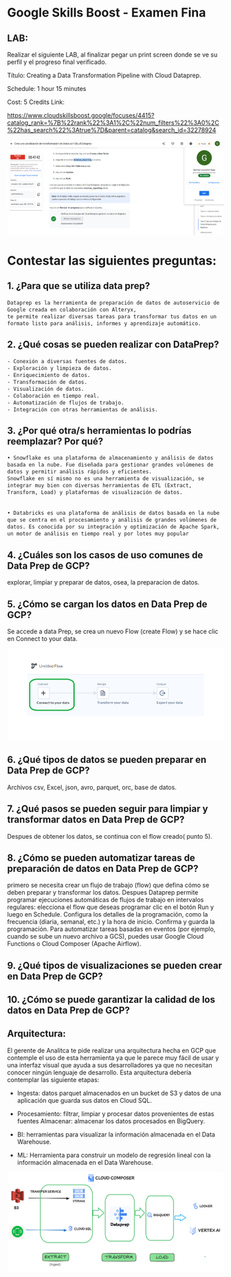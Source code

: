 # Google Skills Boost - Examen Fina


## LAB:

Realizar el siguiente LAB, al finalizar pegar un print screen donde se ve su perfil y el progreso
final verificado.

Título: Creating a Data Transformation Pipeline with Cloud Dataprep.

Schedule: 1 hour 15 minutes

Cost: 5 Credits
Link:

https://www.cloudskillsboost.google/focuses/4415?catalog_rank=%7B%22rank%22%3A1%2C%22num_filters%22%3A0%2C%22has_search%22%3Atrue%7D&parent=catalog&search_id=32278924



![alt text](1.png)



# Contestar las siguientes preguntas:

##  1. ¿Para que se utiliza data prep?

    Dataprep es la herramienta de preparación de datos de autoservicio de Google creada en colaboración con Alteryx,
    te permite realizar diversas tareas para transformar tus datos en un formato listo para análisis, informes y aprendizaje automático.

## 2. ¿Qué cosas se pueden realizar con DataPrep?

    - Conexión a diversas fuentes de datos.
    - Exploración y limpieza de datos.
    - Enriquecimiento de datos.
    - Transformación de datos.
    - Visualización de datos.
    - Colaboración en tiempo real.
    - Automatización de flujos de trabajo.
    - Integración con otras herramientas de análisis.

## 3. ¿Por qué otra/s herramientas lo podrías reemplazar? Por qué?
    • Snowflake es una plataforma de almacenamiento y análisis de datos basada en la nube. Fue diseñada para gestionar grandes volúmenes de datos y permitir análisis rápidos y eficientes.
    Snowflake en sí mismo no es una herramienta de visualización, se integrar muy bien con diversas herramientas de ETL (Extract, Transform, Load) y plataformas de visualización de datos.


    • Databricks es una plataforma de análisis de datos basada en la nube que se centra en el procesamiento y análisis de grandes volúmenes de datos. Es conocida por su integración y optimización de Apache Spark, un motor de análisis en tiempo real y por lotes muy popular

## 4. ¿Cuáles son los casos de uso comunes de Data Prep de GCP?
explorar, limpiar y preparar de datos, osea, la preparacion de datos.

## 5. ¿Cómo se cargan los datos en Data Prep de GCP?

Se accede a data Prep, se crea un nuevo Flow (create Flow) y se hace clic en Connect to your data.

![alt text](5.png)

## 6. ¿Qué tipos de datos se pueden preparar en Data Prep de GCP?

Archivos csv, Excel, json, avro, parquet, orc, base de datos.

## 7. ¿Qué pasos se pueden seguir para limpiar y transformar datos en Data Prep de GCP?

Despues de obtener los datos, se continua con el flow creado( punto 5).

## 8. ¿Cómo se pueden automatizar tareas de preparación de datos en Data Prep de GCP?

primero se necesita crear un flujo de trabajo (flow) que defina cómo se deben preparar y transformar los datos.
Despues Dataprep permite programar ejecuciones automáticas de flujos de trabajo en intervalos regulares:
    elecciona el flow que deseas programar
    clic en el botón Run y luego en Schedule.
    Configura los detalles de la programación, como la frecuencia (diaria, semanal, etc.) y la hora de inicio.
    Confirma y guarda la programación.
Para automatizar tareas basadas en eventos (por ejemplo, cuando se sube un nuevo archivo a GCS), puedes usar Google Cloud Functions o Cloud Composer (Apache Airflow).

## 9. ¿Qué tipos de visualizaciones se pueden crear en Data Prep de GCP?



## 10. ¿Cómo se puede garantizar la calidad de los datos en Data Prep de GCP?

## Arquitectura:

El gerente de Analitca te pide realizar una arquitectura hecha en GCP que contemple el uso de esta herramienta ya que le parece muy fácil de usar y una interfaz visual que ayuda a sus
desarrolladores ya que no necesitan conocer ningún lenguaje de desarrollo.
Esta arquitectura debería contemplar las siguiente etapas:

- Ingesta: datos parquet almacenados en un bucket de S3 y datos de una aplicación que guarda sus datos en Cloud SQL.

- Procesamiento: filtrar, limpiar y procesar datos provenientes de estas fuentes
Almacenar: almacenar los datos procesados en BigQuery.

- BI: herramientas para visualizar la información almacenada en el Data Warehouse.

- ML: Herramienta para construir un modelo de regresión lineal con la información almacenada
en el Data Warehouse.



![alt text](GBL.png)
